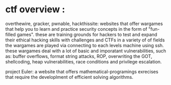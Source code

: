 # ctf overview : 

overthewire, gracker, pwnable, hackthissite:
	websites that offer wargames that help you to learn and practice security concepts in the form of "fun-filled games".
	these are training grounds for hackers to test and expand their ethical hacking skills with challenges and CTFs in a variety of of fields
	the wargames are played via connecting to each levels machine using ssh.
	these wargames deal with a lot of basic and imporatant vulnerabilities, such as:
	buffer overflows, format string attacks, ROP, overwriting the GOT, shellcoding, heap vulnerabilities, race conditions and privilege escalation.

project Euler:
	a website that offers mathematical-programings exrecises that require the developlment of efficient solving algorithms.
